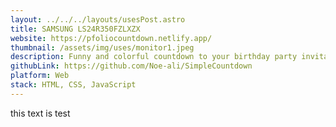 ```yaml
---
layout: ../../../layouts/usesPost.astro
title: SAMSUNG LS24R350FZLXZX
website: https://pfoliocountdown.netlify.app/
thumbnail: /assets/img/uses/monitor1.jpeg
description: Funny and colorful countdown to your birthday party invitation
githubLink: https://github.com/Noe-ali/SimpleCountdown
platform: Web
stack: HTML, CSS, JavaScript
---
```


this text is test
